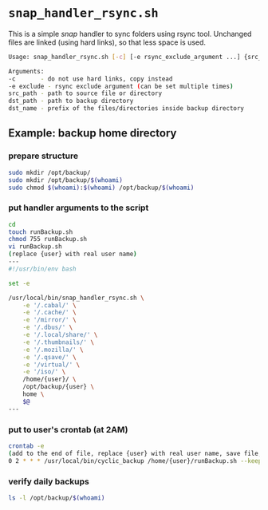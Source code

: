 # `snap_handler_rsync.sh`

This is a simple *snap* handler to sync folders using rsync tool.
Unchanged files are linked (using hard links), so that less space is used.

```bash
Usage: snap_handler_rsync.sh [-c] [-e rsync_exclude_argument ...] {src_path} {dest_path} {dst_name} [prepare | create ref ... | remove ref | list]

Arguments:
-c       - do not use hard links, copy instead
-e exclude - rsync exclude argument (can be set multiple times)
src_path - path to source file or directory
dst_path - path to backup directory
dst_name - prefix of the files/directories inside backup directory
```

## Example: backup home directory

### prepare structure

```bash
sudo mkdir /opt/backup/
sudo mkdir /opt/backup/$(whoami)
sudo chmod $(whoami):$(whoami) /opt/backup/$(whoami)
```

### put handler arguments to the script

```bash
cd
touch runBackup.sh
chmod 755 runBackup.sh
vi runBackup.sh
(replace {user} with real user name)
---
#!/usr/bin/env bash

set -e

/usr/local/bin/snap_handler_rsync.sh \
    -e '/.cabal/' \
    -e '/.cache/' \
    -e '/mirror/' \
    -e '/.dbus/' \
    -e '/.local/share/' \
    -e '/.thumbnails/' \
    -e '/.mozilla/' \
    -e '/.qsave/' \
    -e '/virtual/' \
    -e '/iso/' \
    /home/{user}/ \
    /opt/backup/{user} \
    home \
    $@
---
```

### put to user's crontab (at 2AM)

```bash
crontab -e
(add to the end of file, replace {user} with real user name, save file, exit)
0 2 * * * /usr/local/bin/cyclic_backup /home/{user}/runBackup.sh --keep 30 1day --keep 10 10day --keep 10 100day
```

### verify daily backups

```bash
ls -l /opt/backup/$(whoami)
```

